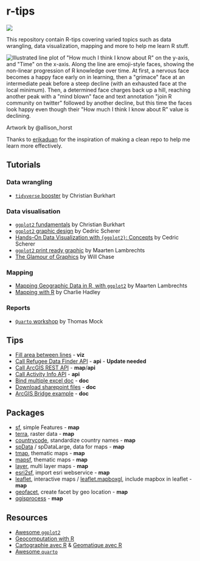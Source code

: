 
<!-- README.md is generated from README.Rmd. Please edit that file -->

# r-tips

<!-- badges: start -->

![](https://img.shields.io/badge/Language-R-blue) <!-- badges: end -->

This repository contain R-tips covering varied topics such as data
wrangling, data visualization, mapping and more to help me learn R
stuff.

<div class="figure">

<img src="https://cdn.myportfolio.com/45214904-6a61-4e23-98d6-b140f8654a40/d65eb83f-66e4-4760-8c1f-29d336d1d6df.png?h=9b917065e8502455cd1c4791492b2199" alt="Illustrated line plot of &quot;How much I think I know about R&quot; on the y-axis, and &quot;Time&quot; on the x-axis. Along the line are emoji-style faces, showing the non-linear progression of R knowledge over time. At first, a nervous face becomes a happy face early on in learning, then a &quot;grimace&quot; face at an intermediate peak before a steep decline (with an exhausted face at the local minimum). Then, a determined face charges back up a hill, reaching another peak with a &quot;mind blown&quot; face and text annotation &quot;join R community on twitter&quot; followed by another decline, but this time the faces look happy even though their &quot;How much I think I know about R&quot; value is declining."  />

<p class="caption">

Artwork by @allison\_horst

</p>

</div>

Thanks to [erikaduan](https://github.com/erikaduan/r_tips) for the
inspiration of making a clean repo to help me learn more effectively.

## Tutorials

### Data wrangling

  - [`tidyverse`
    booster](tutorials/dw-tidyverse-booster-ChristianBurkhart) by
    Christian Burkhart

### Data visualisation

  - [`ggplot2`
    fundamentals](tutorials/viz-ggplot2-fundamentals-ChristianBurkhart/)
    by Christian Burkhart
  - [`ggplot2` graphic
    design](tutorials/viz-ggplot2-graphic-design-CedricScherer/) by
    Cedric Scherer
  - [Hands–On Data Visualization with `{ggplot2}`:
    Concepts](tutorials/viz-ggplot2-hands-on-CedricScherer/) by Cedric
    Scherer
  - [`ggplot2` print ready
    graphic](tutorials/viz-ggplot2-print-ready-graphic-MaartenLambrechts/)
    by Maarten Lambrechts
  - [The Glamour of Graphics](tutorials/viz-glamour-graphics-WillChase)
    by Will Chase

### Mapping

  - [Mapping Geographic Data in R, with
    `ggplot2`](tutorials/map-geodata-ggplot2-MaartenLambrechts/) by
    Maarten Lambrechts
  - [Mapping with R](tutorials/map-mapping-with-r-CharlieHadley/) by
    Charlie Hadley

### Reports

  - [`Quarto` workshop](tutorials/qmd-quarto-workshop-ThomasMock/) by
    Thomas Mock

## Tips

  - [Fill area between lines](examples/viz_fill_area_between_lines.r) -
    **viz**
  - [Call Refugee Data Finder API](tips/api_rafeugee_data.R) - **api** -
    **Update needed**
  - [Call ArcGIS REST API](tips/map-arcgis-rest-api) - **map**/**api**
  - [Call Activity Info API](tips/api_activityinfo_call.R) - **api**
  - [Bind multiple excel doc](tips/doc_excel_bind_doc.R) - **doc**
  - [Download sharepoint files](tips/doc_sharepoint_files_download.R) -
    **doc**
  - [ArcGIS Bridge example](tips/doc_arcgis_bridge.R) - **doc**

## Packages

  - [sf](https://github.com/r-spatial/sf), simple Features - **map**
  - [terra](https://github.com/rspatial/terra), raster data - **map**
  - [countrycode](https://github.com/vincentarelbundock/countrycode),
    standardize country names - **map**
  - [spData](https://github.com/Nowosad/spData) / spDataLarge, data for
    maps - **map**
  - [tmap](https://github.com/r-tmap/tmap), thematic maps - **map**
  - [mapsf](https://github.com/riatelab/mapsf/), thematic maps - **map**
  - [layer](https://github.com/marcosci/layer), multi layer maps -
    **map**
  - [esri2sf](https://github.com/yonghah/esri2sf), import esri
    webservice - **map**
  - [leaflet](https://github.com/rstudio/leaflet), interactive maps /
    [leaflet.mapboxgl](https://github.com/rstudio/leaflet.mapboxgl),
    include mapbox in leaflet - **map**
  - [geofacet](https://github.com/hafen/geofacet/), create facet by geo
    location - **map**
  - [qgisprocess](https://github.com/paleolimbot/qgisprocess) - **map**

## Resources

  - [Awesome `ggplot2`](https://github.com/erikgahner/awesome-ggplot2)
  - [Geocomputation with R](https://geocompr.robinlovelace.net/)
  - [Cartographie avec R](https://rcarto.github.io/cartographie_avec_r/)
    & [Geomatique avec R](https://rcarto.github.io/geomatique_avec_r/)
  - [Awesome `quarto`](https://github.com/mcanouil/awesome-quarto)
